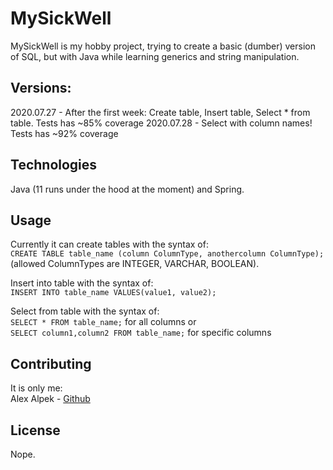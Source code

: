 # MySickWell

MySickWell is my hobby project, trying to create a basic (dumber) version of SQL, but with Java while learning generics and string manipulation.

## Versions:
2020.07.27 - After the first week: Create table, Insert table, Select * from table. Tests has ~85% coverage
2020.07.28 - Select with column names! Tests has ~92% coverage


## Technologies
Java (11 runs under the hood at the moment) and Spring. 

## Usage

Currently it can create tables with the syntax of:  
```CREATE TABLE table_name (column ColumnType, anothercolumn ColumnType);```\
 (allowed ColumnTypes are INTEGER, VARCHAR, BOOLEAN).

Insert into table with the syntax of:  
```INSERT INTO table_name VALUES(value1, value2);```

Select from table with the syntax of:\
```SELECT * FROM table_name;``` for all columns or\
```SELECT column1,column2 FROM table_name;``` for specific columns


## Contributing
It is only me:\
Alex Alpek - [Github](https://github.com/alexalpek)

## License
Nope.
